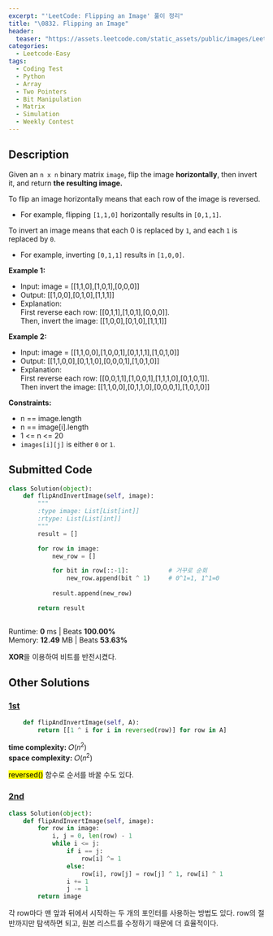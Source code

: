 ```yaml
---
excerpt: "'LeetCode: Flipping an Image' 풀이 정리"
title: "\0832. Flipping an Image"
header:
  teaser: "https://assets.leetcode.com/static_assets/public/images/LeetCode_Sharing.png"
categories:
  - Leetcode-Easy
tags:
  - Coding Test
  - Python
  - Array
  - Two Pointers
  - Bit Manipulation
  - Matrix
  - Simulation
  - Weekly Contest
---
```


## <i class="fa-solid fa-file-lines"></i> Description

Given an `n x n` binary matrix `image`, flip the image **horizontally**, then invert it, and return **the resulting image.**

To flip an image horizontally means that each row of the image is reversed.

- For example, flipping `[1,1,0]` horizontally results in `[0,1,1]`.

To invert an image means that each 0 is replaced by `1`, and each `1` is replaced by `0`.

- For example, inverting `[0,1,1]` results in `[1,0,0]`.

**Example 1:**

- Input: image = [[1,1,0],[1,0,1],[0,0,0]]
- Output: [[1,0,0],[0,1,0],[1,1,1]]
- Explanation:     
First reverse each row: [[0,1,1],[1,0,1],[0,0,0]].     
Then, invert the image: [[1,0,0],[0,1,0],[1,1,1]]      

**Example 2:**

- Input: image = [[1,1,0,0],[1,0,0,1],[0,1,1,1],[1,0,1,0]]
- Output: [[1,1,0,0],[0,1,1,0],[0,0,0,1],[1,0,1,0]]
- Explanation:      
First reverse each row: [[0,0,1,1],[1,0,0,1],[1,1,1,0],[0,1,0,1]].     
Then invert the image: [[1,1,0,0],[0,1,1,0],[0,0,0,1],[1,0,1,0]]

**Constraints:**

- n == image.length
- n == image[i].length
- 1 <= n <= 20
- `images[i][j]` is either `0` or `1`.

## <i class="fa-solid fa-cloud-arrow-up"></i> Submitted Code

```python
class Solution(object):
    def flipAndInvertImage(self, image):
        """
        :type image: List[List[int]]
        :rtype: List[List[int]]
        """
        result = []

        for row in image:
            new_row = []

            for bit in row[::-1]:           # 거꾸로 순회
                new_row.append(bit ^ 1)     # 0^1=1, 1^1=0
            
            result.append(new_row)

        return result
                
```
<i class="fa-solid fa-clock"></i> Runtime: **0** ms \| Beats **100.00%**    
<i class="fa-solid fa-memory"></i> Memory: **12.49** MB \| Beats **53.63%**

**XOR**을 이용하여 비트를 반전시켰다.

## <i class="fa-solid fa-flask"></i> Other Solutions

### <a href="https://leetcode.com/problems/flipping-an-image/solutions/130590/javacpython-reverse-and-toggle-by-lee215-ee9e/" target="_blank">1st</a>

```python
    def flipAndInvertImage(self, A):
        return [[1 ^ i for i in reversed(row)] for row in A]
```
<i class="fa-solid fa-clock"></i> **time complexity:** 𝑂(𝑛<sup>2</sup>)    
<i class="fa-solid fa-memory"></i> **space complexity:** 𝑂(𝑛<sup>2</sup>)           

<mark>reversed()</mark> 함수로 순서를 바꿀 수도 있다.

### <a href="https://leetcode.com/problems/flipping-an-image/solutions/6759015/master-row-flip-invert-in-a-2d-binary-im-wcen/" target="_blank">2nd</a>

```python
class Solution(object):
    def flipAndInvertImage(self, image):
        for row in image:
            i, j = 0, len(row) - 1
            while i <= j:
                if i == j:
                    row[i] ^= 1
                else:
                    row[i], row[j] = row[j] ^ 1, row[i] ^ 1
                i += 1
                j -= 1
        return image
```
각 row마다 맨 앞과 뒤에서 시작하는 두 개의 포인터를 사용하는 방법도 있다. row의 절반까지만 탐색하면 되고, 원본 리스트를 수정하기 때문에 더 효율적이다.